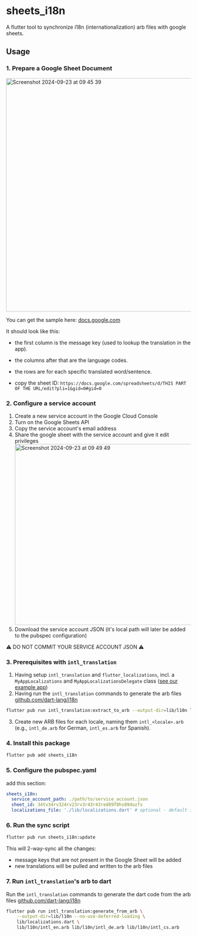# sheets_i18n

A flutter tool to synchronize i18n (internationalization) arb files with google sheets.

## Usage

### 1. Prepare a Google Sheet Document

<img width="637" alt="Screenshot 2024-09-23 at 09 45 39" src="https://github.com/user-attachments/assets/088de4fe-2dcf-466f-a507-03abfcd85e19">

You can get the sample here: [docs.google.com](https://docs.google.com/spreadsheets/d/1FY5zf1ngPyFsnv5F15BafzVA7UYi0kP3cZ4LE3XhZzY/edit?usp=sharing)

It should look like this:
- the first column is the message key (used to lookup the translation in the app).
- the columns after that are the language codes.
- the rows are for each specific translated word/sentence.

- copy the sheet ID: `https://docs.google.com/spreadsheets/d/THIS PART OF THE URL/edit?pli=1&gid=0#gid=0`

### 2. Configure a service account

1. Create a new service account in the Google Cloud Console
2. Turn on the Google Sheets API
3. Copy the service account's email address
4. Share the google sheet with the service account and give it edit privileges
    <img width="494" alt="Screenshot 2024-09-23 at 09 49 49" src="https://github.com/user-attachments/assets/33223e19-5da5-482e-be22-abee7d021ff4">
5. Download the service account JSON (it's local path will later be added to the pubspec configuration)

⚠️ DO NOT COMMIT YOUR SERVICE ACCOUNT JSON ⚠️

### 3. Prerequisites with `intl_translation`

1. Having setup `intl_translation` and `flutter_localizations`, incl. a `MyAppLocalizations` and `MyAppLocalizationsDelegate` class ([see our example app](https://github.com/lukas-h/sheets_i18n/tree/main/example))
2. Having run the `intl_translation` commands to generate the arb files [github.com/dart-lang/i18n](https://github.com/dart-lang/i18n/tree/main/pkgs/intl_translation#extracting-and-using-translated-messages)  
```bash
flutter pub run intl_translation:extract_to_arb --output-dir=lib/l10n lib/localizations.dart
```
3. Create new ARB files for each locale, naming them `intl_<locale>.arb` (e.g., `intl_de.arb` for German, `intl_es.arb` for Spanish).

### 4. Install this package

```bash
flutter pub add sheets_i18n
```

### 5. Configure the pubspec.yaml

add this section:

```yaml
sheets_i18n:
  service_account_path: ./path/to/service_account.json
  sheet_id: 34tv34rv324rv23rv3r43r43red89f8hs89duzfs
  localizations_file: './lib/localizations.dart' # optional - default is ./lib/main.dart
```

### 6. Run the sync script

```bash
flutter pub run sheets_i18n:update
```

This will 2-way-sync all the changes:
- message keys that are not present in the Google Sheet will be added
- new translations will be pulled and written to the arb files

### 7. Run `intl_translation`'s arb to dart

Run the `intl_translation` commands to generate the dart code from the arb files [github.com/dart-lang/i18n](https://github.com/dart-lang/i18n/tree/main/pkgs/intl_translation#extracting-and-using-translated-messages)

```bash
flutter pub run intl_translation:generate_from_arb \
    --output-dir=lib/l10n --no-use-deferred-loading \
    lib/localizations.dart \
    lib/l10n/intl_en.arb lib/l10n/intl_de.arb lib/l10n/intl_cs.arb
```
